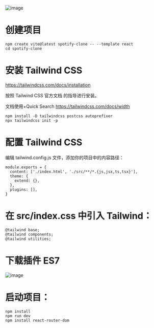 
![image](https://github.com/user-attachments/assets/733a77a3-2794-4c91-b6a6-645caadb9f65)


# 创建项目
```
npm create vite@latest spotify-clone -- --template react
cd spotify-clone
```
# 安装 Tailwind CSS
https://tailwindcss.com/docs/installation

按照 Tailwind CSS 官方文档 的指导进行安装。

文档使用+Quick Search
https://tailwindcss.com/docs/width
```
npm install -D tailwindcss postcss autoprefixer
npx tailwindcss init -p
```

# 配置 Tailwind CSS
编辑 tailwind.config.js 文件，添加你的项目中的内容路径：

```
module.exports = {
  content: ['./index.html', './src/**/*.{js,jsx,ts,tsx}'],
  theme: {
    extend: {},
  },
  plugins: [],
}
```

# 在 src/index.css 中引入 Tailwind：
```
@tailwind base;
@tailwind components;
@tailwind utilities;
```

# 下载插件 ES7
![image](https://github.com/user-attachments/assets/a707b754-e1e1-4cc5-879f-caa542ac92d3)

# 启动项目：
```
npm install
npm run dev
npm install react-router-dom
```



